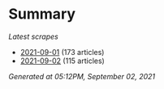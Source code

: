 # Summary
*Latest scrapes*
* [2021-09-01](https://github.com/nuuuwan/news_lk/blob/data/news_lk.2021-09-01.json) (173 articles)
* [2021-09-02](https://github.com/nuuuwan/news_lk/blob/data/news_lk.2021-09-02.json) (115 articles)

*Generated at 05:12PM, September 02, 2021*